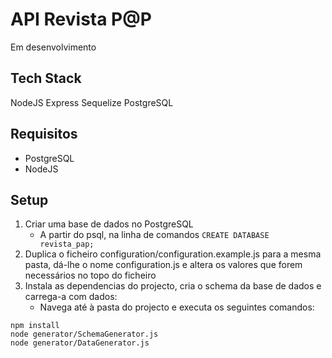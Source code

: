 # API Revista P@P

Em desenvolvimento

## Tech Stack

NodeJS
Express
Sequelize
PostgreSQL

## Requisitos

- PostgreSQL
- NodeJS

## Setup

1. Criar uma base de dados no PostgreSQL
	* A partir do psql, na linha de comandos `CREATE DATABASE revista_pap;`
2. Duplica o ficheiro configuration/configuration.example.js para a mesma pasta, dá-lhe o nome configuration.js e altera os valores que forem necessários no topo do ficheiro
3. Instala as dependencias do projecto, cria o schema da base de dados e carrega-a com dados:
	* Navega até à pasta do projecto e executa os seguintes comandos:
```
npm install
node generator/SchemaGenerator.js
node generator/DataGenerator.js
```